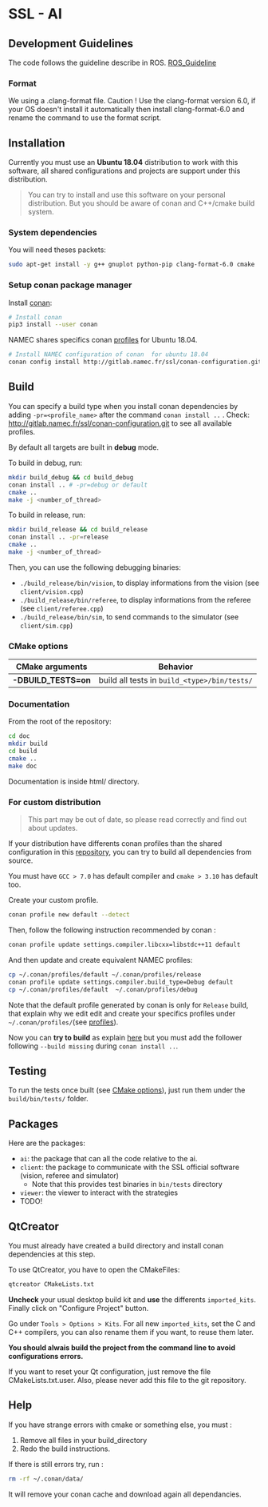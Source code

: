 # SSL - AI

## Development Guidelines

The code follows the guideline describe in ROS. [ROS_Guideline](http://wiki.ros.org/CppStyleGuide)

### Format

We using a .clang-format file. Caution ! Use the clang-format version 6.0, if your OS doesn't install it automatically then install clang-format-6.0 and rename the command to use the format script.

## Installation

Currently you must use an **Ubuntu 18.04** distribution to work with this software, all shared configurations and projects are support under this distribution.

> You can try to install and use this software on your personal distribution.
> But you should be aware of conan and C++/cmake build system.

### System dependencies

You will need theses packets:

``` bash
sudo apt-get install -y g++ gnuplot python-pip clang-format-6.0 cmake
```

### Setup conan package manager

Install [conan](https://docs.conan.io/en/latest/):

``` bash
# Install conan  
pip3 install --user conan
```

NAMEC shares specifics conan [profiles](https://docs.conan.io/en/latest/reference/profiles.html) for Ubuntu 18.04.

```bash
# Install NAMEC configuration of conan  for ubuntu 18.04
conan config install http://gitlab.namec.fr/ssl/conan-configuration.git
```

## Build

You can specify a build type when you install conan dependencies by adding `-pr=<profile_name>` after the command `conan install ..` .
Check: http://gitlab.namec.fr/ssl/conan-configuration.git to see all available profiles.

By default all targets are built in **debug** mode.

To build in debug, run:

``` bash
mkdir build_debug && cd build_debug
conan install .. # -pr=debug or default
cmake ..
make -j <number_of_thread>
```

To build in release, run:

``` bash
mkdir build_release && cd build_release
conan install .. -pr=release
cmake ..
make -j <number_of_thread>
```

Then, you can use the following debugging binaries:

* `./build_release/bin/vision`, to display informations from the vision (see `client/vision.cpp`)
* `./build_release/bin/referee`, to display informations from the referee (see `client/referee.cpp`)
* `./build_release/bin/sim`, to send commands to the simulator (see `client/sim.cpp`)

### CMake options

| CMake arguments         | Behavior                                        |
| ----------------------- | ----------------------------------------------- |
| **-DBUILD_TESTS=on**    | build all tests in `build_<type>/bin/tests/`    |

### Documentation

From the root of the repository:

``` bash
cd doc
mkdir build
cd build
cmake ..
make doc
```

Documentation is inside html/ directory.

### For custom distribution

> This part may be out of date, so please read correctly and find out about updates.

If your distribution have differents conan profiles than the shared configuration in this [repository](http://gitlab.namec.fr/ssl/conan-configuration.git), you can try to build all dependencies from source.

You must have `GCC > 7.0` has default compiler and `cmake > 3.10` has default too.

Create your custom profile.

```bash
conan profile new default --detect
```

Then, follow the following instruction recommended by conan :

```bash
conan profile update settings.compiler.libcxx=libstdc++11 default
```

And then update and create equivalent NAMEC profiles:

```bash
cp ~/.conan/profiles/default ~/.conan/profiles/release
conan profile update settings.compiler.build_type=Debug default
cp ~/.conan/profiles/default  ~/.conan/profiles/debug
```

Note that the default profile generated by conan is only for `Release` build, that explain why we edit edit and create your specifics profiles under `~/.conan/profiles/`(see [profiles](https://docs.conan.io/en/latest/reference/profiles.html)).

Now you can **try to build** as explain [here](#build) but you must add the follower following `--build missing` during `conan install ..`.

## Testing

To run the tests once built (see [CMake options](#cmake-options)), just run them under the `build/bin/tests/` folder.

## Packages

Here are the packages:

* `ai`: the package that can all the code relative to the ai.
* `client`: the package to communicate with the SSL official software (vision, referee and simulator)
  * Note that this provides test binaries in `bin/tests` directory
* `viewer`: the viewer to interact with the strategies
* TODO!

## QtCreator

You must already have created a build directory and install conan dependencies at this step.

To use QtCreator, you have to open the CMakeFiles:

``` bash
qtcreator CMakeLists.txt
```

**Uncheck** your usual desktop build kit and **use** the differents `imported_kits`.
Finally click on "Configure Project" button.

Go under `Tools > Options > Kits`.
For all new `imported_kits`, set the C and C++ compilers, you can also rename them if you want, to reuse them later.

**You should alwais build the project from the command line to avoid configurations errors.**

If you want to reset your Qt configuration, just remove the file CMakeLists.txt.user. Also, please never add this file to the git repository.

## Help

If you have strange errors with cmake or something else, you must :
1. Remove all files in your build_directory 
2. Redo the build instructions.

If there is still errors try, run :

```bash
rm -rf ~/.conan/data/
```

It will remove your conan cache and download again all dependancies.

